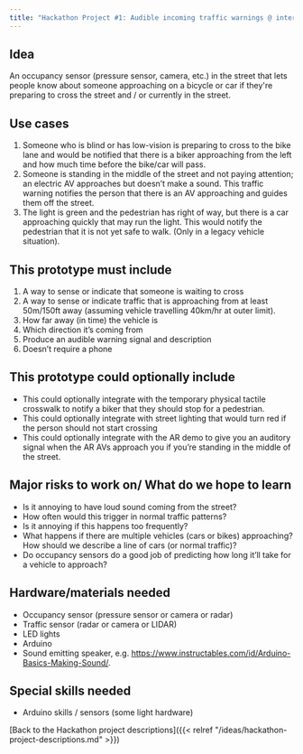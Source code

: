 ```yaml
---
title: "Hackathon Project #1: Audible incoming traffic warnings @ intersections"
---
```


## Idea

An occupancy sensor (pressure sensor, camera, etc.) in the street that lets people know about someone approaching on a bicycle or car if they're preparing to cross the street and / or currently in the street.

## Use cases

1. Someone who is blind or has low-vision is preparing to cross to the bike lane and would be notified that there is a biker approaching from the left and how much time before the bike/car will pass.
1. Someone is standing in the middle of the street and not paying attention; an electric AV approaches but doesn’t make a sound. This traffic warning notifies the person that there is an AV approaching and guides them off the street.
1. The light is green and the pedestrian has right of way, but there is a car approaching quickly that may run the light. This would notify the pedestrian that it is not yet safe to walk. (Only in a legacy vehicle situation).

## This prototype must include

1. A way to sense or indicate that someone is waiting to cross
1. A way to sense or indicate traffic that is approaching from at least 50m/150ft away (assuming vehicle travelling 40km/hr at outer limit).
1. How far away (in time) the vehicle is
1. Which direction it’s coming from
1. Produce an audible warning signal and description
1. Doesn’t require a phone

## This prototype could optionally include

- This could optionally integrate with the temporary physical tactile crosswalk to notify a biker that they should stop for a pedestrian.
- This could optionally integrate with street lighting that would turn red if the person should not start crossing
- This could optionally integrate with the AR demo to give you an auditory signal when the AR AVs approach you if you’re standing in the middle of the street.

## Major risks to work on/ What do we hope to learn

- Is it annoying to have loud sound coming from the street?
- How often would this trigger in normal traffic patterns?
- Is it annoying if this happens too frequently?
- What happens if there are multiple vehicles (cars or bikes) approaching? How should we describe a line of cars (or normal traffic)?
- Do occupancy sensors do a good job of predicting how long it’ll take for a vehicle to approach?

## Hardware/materials needed

- Occupancy sensor (pressure sensor or camera or radar)
- Traffic sensor (radar or camera or LIDAR)
- LED lights
- Arduino
- Sound emitting speaker, e.g. https://www.instructables.com/id/Arduino-Basics-Making-Sound/.

## Special skills needed

- Arduino skills / sensors (some light hardware)

[Back to the Hackathon project descriptions]({{< relref "/ideas/hackathon-project-descriptions.md" >}})
